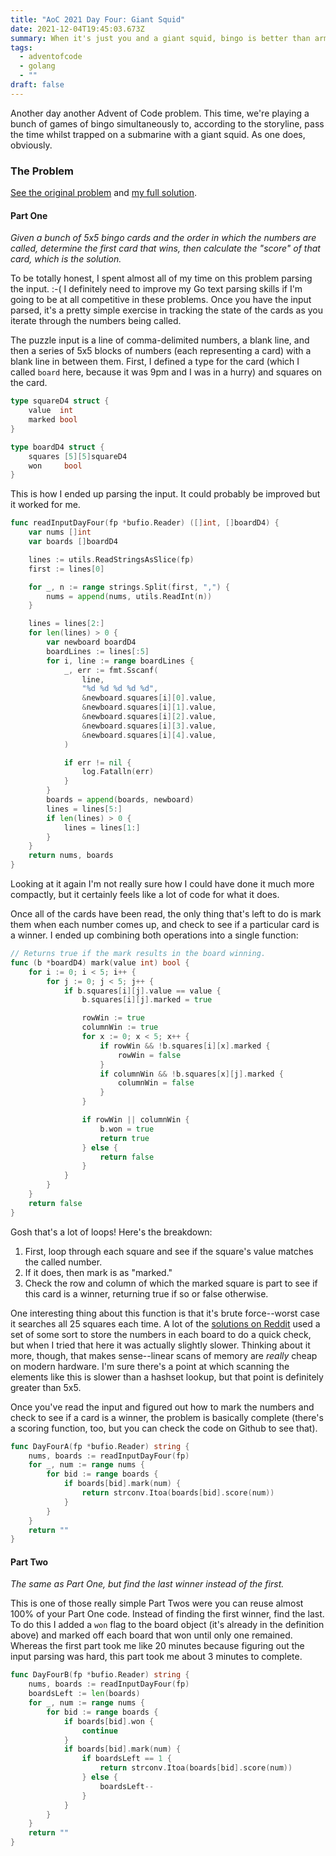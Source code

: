 ```yaml
---
title: "AoC 2021 Day Four: Giant Squid"
date: 2021-12-04T19:45:03.673Z
summary: When it's just you and a giant squid, bingo is better than arm wrestling.
tags:
  - adventofcode
  - golang
  - ""
draft: false
---
```

Another day another Advent of Code problem. This time, we're playing a bunch of games of bingo simultaneously to, according to the storyline, pass the time whilst trapped on a submarine with a giant squid. As one does, obviously. 

### The Problem

[See the original problem](https://adventofcode.com/2021/day/4) and [my full solution](https://github.com/biesnecker/godvent/blob/main/twentytwentyone/day_four.go).

#### Part One

*Given a bunch of 5x5 bingo cards and the order in which the numbers are called, determine the first card that wins, then calculate the "score" of that card, which is the solution.*

To be totally honest, I spent almost all of my time on this problem parsing the input. :-( I definitely need to improve my Go text parsing skills if I'm going to be at all competitive in these problems. Once you have the input parsed, it's a pretty simple exercise in tracking the state of the cards as you iterate through the numbers being called. 

The puzzle input is a line of comma-delimited numbers, a blank line, and then a series of 5x5 blocks of numbers (each representing a card) with a blank line in between them. First, I defined a type for the card (which I called `board` here, because it was 9pm and I was in a hurry) and squares on the card.

```go
type squareD4 struct {
    value  int
    marked bool
}

type boardD4 struct {
    squares [5][5]squareD4
    won     bool
}
```

This is how I ended up parsing the input. It could probably be improved but it worked for me.

```go
func readInputDayFour(fp *bufio.Reader) ([]int, []boardD4) {
    var nums []int
    var boards []boardD4

    lines := utils.ReadStringsAsSlice(fp)
    first := lines[0]

    for _, n := range strings.Split(first, ",") {
        nums = append(nums, utils.ReadInt(n))
    }

    lines = lines[2:]
    for len(lines) > 0 {
        var newboard boardD4
        boardLines := lines[:5]
        for i, line := range boardLines {
            _, err := fmt.Sscanf(
                line,
                "%d %d %d %d %d",
                &newboard.squares[i][0].value,
                &newboard.squares[i][1].value,
                &newboard.squares[i][2].value,
                &newboard.squares[i][3].value,
                &newboard.squares[i][4].value,
            )

            if err != nil {
                log.Fatalln(err)
            }
        }
        boards = append(boards, newboard)
        lines = lines[5:]
        if len(lines) > 0 {
            lines = lines[1:]
        }
    }
    return nums, boards
}
```

Looking at it again I'm not really sure how I could have done it much more compactly, but it certainly feels like a lot of code for what it does.

Once all of the cards have been read, the only thing that's left to do is mark them when each number comes up, and check to see if a particular card is a winner. I ended up combining both operations into a single function:

```go
// Returns true if the mark results in the board winning.
func (b *boardD4) mark(value int) bool {
    for i := 0; i < 5; i++ {
        for j := 0; j < 5; j++ {
            if b.squares[i][j].value == value {
                b.squares[i][j].marked = true

                rowWin := true
                columnWin := true
                for x := 0; x < 5; x++ {
                    if rowWin && !b.squares[i][x].marked {
                        rowWin = false
                    }
                    if columnWin && !b.squares[x][j].marked {
                        columnWin = false
                    }
                }

                if rowWin || columnWin {
                    b.won = true
                    return true
                } else {
                    return false
                }
            }
        }
    }
    return false
}
```

Gosh that's a lot of loops! Here's the breakdown:

1. First, loop through each square and see if the square's value matches the called number. 
2. If it does, then mark is as "marked."
3. Check the row and column of which the marked square is part to see if this card is a winner, returning true if so or false otherwise.

One interesting thing about this function is that it's brute force--worst case it searches all 25 squares each time. A lot of the [solutions on Reddit](https://www.reddit.com/r/adventofcode/comments/r8i1lq/2021_day_4_solutions/) used a set of some sort to store the numbers in each board to do a quick check, but when I tried that here it was actually slightly slower. Thinking about it more, though, that makes sense--linear scans of memory are *really* cheap on modern hardware. I'm sure there's a point at which scanning the elements like this is slower than a hashset lookup, but that point is definitely greater than 5x5.

Once you've read the input and figured out how to mark the numbers and check to see if a card is a winner, the problem is basically complete (there's a scoring function, too, but you can check the code on Github to see that).

```go
func DayFourA(fp *bufio.Reader) string {
    nums, boards := readInputDayFour(fp)
    for _, num := range nums {
        for bid := range boards {
            if boards[bid].mark(num) {
                return strconv.Itoa(boards[bid].score(num))
            }
        }
    }
    return ""
}
```

#### Part Two

*The same as Part One, but find the last winner instead of the first.*

This is one of those really simple Part Twos were you can reuse almost 100% of your Part One code. Instead of finding the first winner, find the last. To do this I added a `won` flag to the board object (it's already in the definition above) and marked off each board that won until only one remained. Whereas the first part took me like 20 minutes because figuring out the input parsing was hard, this part took me about 3 minutes to complete.

```go
func DayFourB(fp *bufio.Reader) string {
    nums, boards := readInputDayFour(fp)
    boardsLeft := len(boards)
    for _, num := range nums {
        for bid := range boards {
            if boards[bid].won {
                continue
            }
            if boards[bid].mark(num) {
                if boardsLeft == 1 {
                    return strconv.Itoa(boards[bid].score(num))
                } else {
                    boardsLeft--
                }
            }
        }
    }
    return ""
}
```